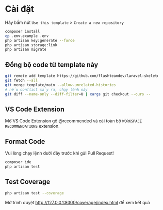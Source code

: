 # Cài đặt

Hãy bấm nút `Use this template` > `Create a new repository`

```bash
composer install
cp .env.example .env
php artisan key:generate --force
php artisan storage:link
php artisan migrate
```

## Đồng bộ code từ template này

```bash
git remote add template https://github.com/flashteamdev/laravel-skeleton.git
git fetch --all
git merge template/main --allow-unrelated-histories
# nếu conflict xảy ra, chạy lệnh này
git diff --name-only --diff-filter=U | xargs git checkout --ours --
```

## VS Code Extension

Mở VS Code Extension gõ @recommended và cài toàn bộ `WORKSPACE RECOMMENDATIONS` extension.

## Format Code

Vui lòng chạy lệnh dưới đây trước khi gửi Pull Request!

```bash
composer ide
php artisan test
```

## Test Coverage

```bash
php artisan test --coverage
```

Mở trình duyệt http://127.0.0.1:8000/coverage/index.html để xem kết quả
